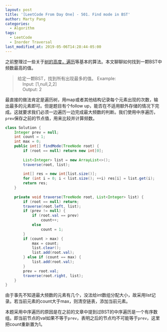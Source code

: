 ```yaml
---
layout: post
title: '[LeetCode From Day One] - 501. Find mode in BST'
author: Marty Pang
categories: 
  - Algorithm
tags: 
  - LeetCode
  - Inorder Traversal
last_modified_at: 2019-05-06T14:28:44-05:00
---
```


之前整理过一些关于[树的高度，遍历](https://www.hytheory.com/algorithm/Leetcode-from-day-one-basic-data-structure-tree/)等基本的算法。本文聊聊如何找到一颗BST中频数最高的值。

> 给定一颗BST，找到所有出现最多的值。
> Example:  
&nbsp; &nbsp; Input: [1,null,2,2]  
&nbsp; &nbsp; Output: 2

最直接的做法肯定是遍历树，用map或者其他结构记录每个元素出现的次数，输出最多的元素即可。但是题目有个follow up，能否在不适用额外存储的情况下完成。这就要求我们必须一边遍历一边完成最大频数的判断。我们使用中序遍历，`prev`保存之前的节点值，用来比较并计算频数。

```java
class Solution {
    Integer prev = null;
    int count = 1;
    int max = 0;
    public int[] findMode(TreeNode root) {
        if (root == null) return new int[0];
        
        List<Integer> list = new ArrayList<>();
        traverse(root, list);
        
        int[] res = new int[list.size()];
        for (int i = 0; i < list.size(); ++i) res[i] = list.get(i);
        return res;
    }
    
    private void traverse(TreeNode root, List<Integer> list) {
        if (root == null) return;
        traverse(root.left, list);
        if (prev != null) {
            if (root.val == prev)
                count++;
            else
                count = 1;
        }
        if (count > max) {
            max = count;
            list.clear();
            list.add(root.val);
        } else if (count == max) {
            list.add(root.val);
        }
        prev = root.val;
        traverse(root.right, list);
    }
}
```

由于事先不知道最大频数的元素有几个，没法给int数组分配大小，故采用list记录。若当前元素的count大于max，则清空链表，添加当前元素。

本题采用中序遍历的原因是在之前的文章中提到过BST的中序遍历是一个有序数组。即当前节点的val如果不等于`prev`，表明之后的节点均不可能等于`prev`，这里把count重新置为1。